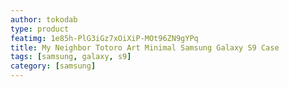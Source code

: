 ```yaml
---
author: tokodab
type: product
featimg: 1e85h-PlG3iGz7xOiXiP-MOt96ZN9gYPq
title: My Neighbor Totoro Art Minimal Samsung Galaxy S9 Case
tags: [samsung, galaxy, s9]
category: [samsung]
---
```

